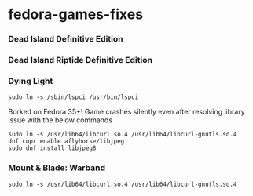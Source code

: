 # fedora-games-fixes

### Dead Island Definitive Edition
### Dead Island Riptide Definitive Edition
### Dying Light
```
sudo ln -s /sbin/lspci /usr/bin/lspci
```
Borked on Fedora 35+! Game crashes silently even after resolving library issue with the below commands
```
sudo ln -s /usr/lib64/libcurl.so.4 /usr/lib64/libcurl-gnutls.so.4
dnf copr enable aflyhorse/libjpeg 
sudo dnf install libjpeg8 
```

### Mount & Blade: Warband
```
sudo ln -s /usr/lib64/libcurl.so.4 /usr/lib64/libcurl-gnutls.so.4
```
